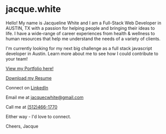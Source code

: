 # jacque.white

Hello! My name is Jacqueline White and I am a Full-Stack Web Developer in AUSTIN, TX with a passion for helping people and bringing their ideas to life. I have a wide-range of career experiences from health & wellness to human resources that help me understand the needs of a variety of clients.  

I'm currently looking for my next big challenge as a full stack javascript developer in Austin. Learn more about me to see how I could contribute to your team!

<a href="https://jacquewhite.github.io/" target="_blank">View my Portfolio here!</a>

<a href="https://drive.google.com/open?id=0By2DXQC3UsjnTFRkZ0s5LWZGcTA" download="JacquelineWhite">Download my Resume</a>

Connect on <a href="https://www.linkedin.com/in/jacquelinewhite15/" target="_blank">LinkedIn</a>

Email me at <a href="mailto:jacquecwhite@gmail.com">jacquecwhite@gmail.com</a>

Call me at <a href="tel:1-512-466-1770">(512)466-1770</a>  

Either way - I'd love to connect.  

Cheers,
Jacque
